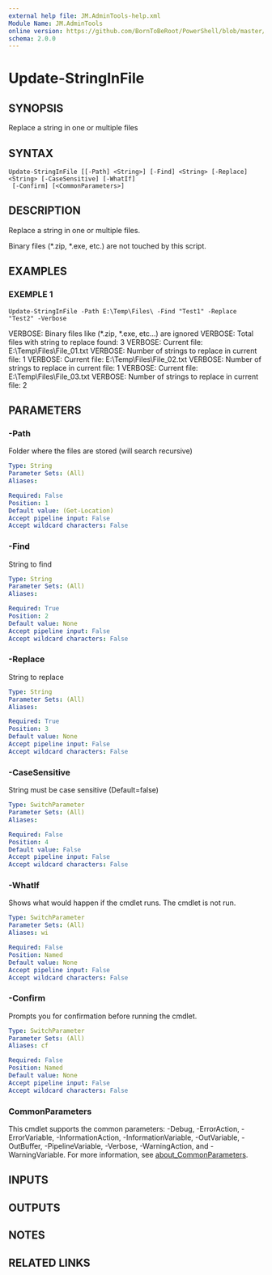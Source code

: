```yaml
---
external help file: JM.AdminTools-help.xml
Module Name: JM.AdminTools
online version: https://github.com/BornToBeRoot/PowerShell/blob/master/Documentation/Function/Get-WindowsProductKey.README.md
schema: 2.0.0
---
```


# Update-StringInFile

## SYNOPSIS
Replace a string in one or multiple files

## SYNTAX

```
Update-StringInFile [[-Path] <String>] [-Find] <String> [-Replace] <String> [-CaseSensitive] [-WhatIf]
 [-Confirm] [<CommonParameters>]
```

## DESCRIPTION
Replace a string in one or multiple files.

Binary files (*.zip, *.exe, etc.) are not touched by this script.

## EXAMPLES

### EXEMPLE 1
```
Update-StringInFile -Path E:\Temp\Files\ -Find "Test1" -Replace "Test2" -Verbose
```

VERBOSE: Binary files like (*.zip, *.exe, etc...) are ignored
VERBOSE: Total files with string to replace found: 3
VERBOSE: Current file: E:\Temp\Files\File_01.txt
VERBOSE: Number of strings to replace in current file: 1
VERBOSE: Current file: E:\Temp\Files\File_02.txt
VERBOSE: Number of strings to replace in current file: 1
VERBOSE: Current file: E:\Temp\Files\File_03.txt
VERBOSE: Number of strings to replace in current file: 2

## PARAMETERS

### -Path
Folder where the files are stored (will search recursive)

```yaml
Type: String
Parameter Sets: (All)
Aliases:

Required: False
Position: 1
Default value: (Get-Location)
Accept pipeline input: False
Accept wildcard characters: False
```

### -Find
String to find

```yaml
Type: String
Parameter Sets: (All)
Aliases:

Required: True
Position: 2
Default value: None
Accept pipeline input: False
Accept wildcard characters: False
```

### -Replace
String to replace

```yaml
Type: String
Parameter Sets: (All)
Aliases:

Required: True
Position: 3
Default value: None
Accept pipeline input: False
Accept wildcard characters: False
```

### -CaseSensitive
String must be case sensitive (Default=false)

```yaml
Type: SwitchParameter
Parameter Sets: (All)
Aliases:

Required: False
Position: 4
Default value: False
Accept pipeline input: False
Accept wildcard characters: False
```

### -WhatIf
Shows what would happen if the cmdlet runs.
The cmdlet is not run.

```yaml
Type: SwitchParameter
Parameter Sets: (All)
Aliases: wi

Required: False
Position: Named
Default value: None
Accept pipeline input: False
Accept wildcard characters: False
```

### -Confirm
Prompts you for confirmation before running the cmdlet.

```yaml
Type: SwitchParameter
Parameter Sets: (All)
Aliases: cf

Required: False
Position: Named
Default value: None
Accept pipeline input: False
Accept wildcard characters: False
```

### CommonParameters
This cmdlet supports the common parameters: -Debug, -ErrorAction, -ErrorVariable, -InformationAction, -InformationVariable, -OutVariable, -OutBuffer, -PipelineVariable, -Verbose, -WarningAction, and -WarningVariable. For more information, see [about_CommonParameters](http://go.microsoft.com/fwlink/?LinkID=113216).

## INPUTS

## OUTPUTS

## NOTES

## RELATED LINKS
